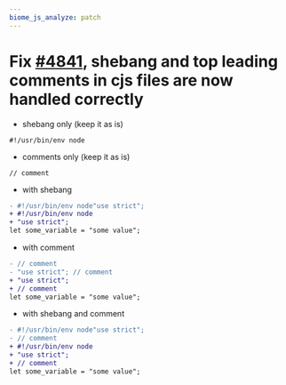 ```yaml
---
biome_js_analyze: patch
---
```


# Fix [#4841](https://github.com/biomejs/biome/issues/4841), shebang and top leading comments in cjs files are now handled correctly

- shebang only (keep it as is)

```
#!/usr/bin/env node
```

- comments only (keep it as is)

```
// comment
```

- with shebang

```diff
- #!/usr/bin/env node"use strict";
+ #!/usr/bin/env node
+ "use strict";
let some_variable = "some value";
```

- with comment

```diff
- // comment
- "use strict"; // comment
+ "use strict";
+ // comment
let some_variable = "some value";
```

- with shebang and comment

```diff
- #!/usr/bin/env node"use strict";
- // comment
+ #!/usr/bin/env node
+ "use strict";
+ // comment
let some_variable = "some value";
```
